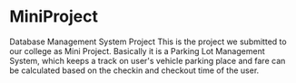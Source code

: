 # MiniProject
Database Management System Project
This is the project we submitted to our college as Mini Project.
Basically it is a Parking Lot Management System, which keeps a track on user's vehicle parking place and fare can be calculated based on the checkin and checkout time of the user. 
